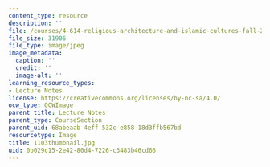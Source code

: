 ```yaml
---
content_type: resource
description: ''
file: /courses/4-614-religious-architecture-and-islamic-cultures-fall-2002/0b029c152e4280d47226c3483b46cd66_1103thumbnail.jpg
file_size: 31906
file_type: image/jpeg
image_metadata:
  caption: ''
  credit: ''
  image-alt: ''
learning_resource_types:
- Lecture Notes
license: https://creativecommons.org/licenses/by-nc-sa/4.0/
ocw_type: OCWImage
parent_title: Lecture Notes
parent_type: CourseSection
parent_uid: 68abeaab-4eff-532c-e858-18d3ffb567bd
resourcetype: Image
title: 1103thumbnail.jpg
uid: 0b029c15-2e42-80d4-7226-c3483b46cd66
---
```

